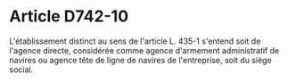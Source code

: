 # Article D742-10

L'établissement distinct au sens de l'article L. 435-1 s'entend soit de l'agence directe, considérée comme agence d'armement administratif de navires ou agence tête de ligne de navires de l'entreprise, soit du siège social.